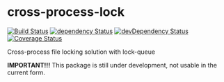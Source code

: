 # cross-process-lock

[![Build Status](https://travis-ci.org/szikszail/cross-process-lock.svg?branch=master)](https://travis-ci.org/szikszail/cross-process-lock) [![dependency Status](https://david-dm.org/szikszail/cross-process-lock.svg)](https://david-dm.org/szikszail/cross-process-lock) [![devDependency Status](https://david-dm.org/szikszail/cross-process-lock/dev-status.svg)](https://david-dm.org/szikszail/cross-process-lock#info=devDependencies) [![Coverage Status](https://coveralls.io/repos/github/szikszail/cross-process-lock/badge.svg?branch=master)](https://coveralls.io/github/szikszail/cross-process-lock?branch=master)

Cross-process file locking solution with lock-queue

**IMPORTANT!!!** This package is still under development, not usable in the current form.